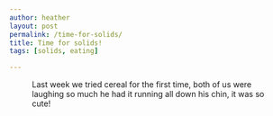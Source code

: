 ```yaml
---
author: heather
layout: post
permalink: /time-for-solids/
title: Time for solids!
tags: [solids, eating]

---
```

<figure>
	<img src="http://silasq.com/uploads/2012/03/Cereal-first-time-.jpg" alt="">	
	<figcaption>Last week we tried cereal for the first time, both of us were laughing so much he had it running all down his chin, it was so cute!</figcaption>
</figure>

  

